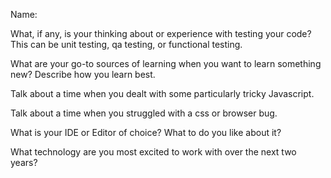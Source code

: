 Name: 

What, if any, is your thinking about or experience with testing your code? This can be unit testing, qa testing, or functional testing.



What are your go-to sources of learning when you want to learn something new? Describe how you learn best.



Talk about a time when you dealt with some particularly tricky Javascript.



Talk about a time when you struggled with a css or browser bug.



What is your IDE or Editor of choice? What to do you like about it?



What technology are you most excited to work with over the next two years?

